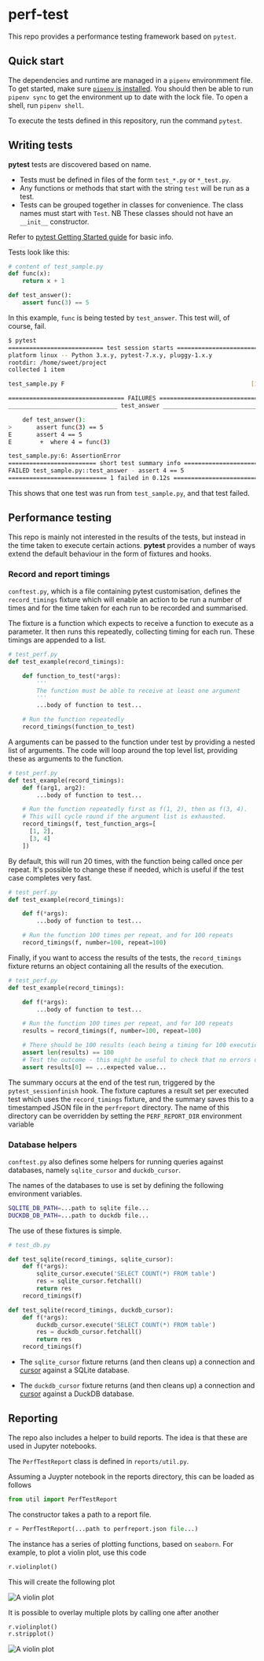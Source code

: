 # perf-test

This repo provides a performance testing framework based on `pytest`.

## Quick start

The dependencies and runtime are managed in a `pipenv` environmment file.
To get started, make sure [`pipenv` is installed](https://pipenv.pypa.io/en/latest/installation.html).
You should then be able to run `pipenv sync` to get the environment up to date with the lock file.
To open a shell, run `pipenv shell`.

To execute the tests defined in this repository, run the command `pytest`.

## Writing tests

**pytest** tests are discovered based on name.

- Tests must be defined in files of the form `test_*.py` or `*_test.py`.
- Any functions or methods that start with the string `test` will be run as a test.
- Tests can be grouped together in classes for convenience.
  The class names must start with `Test`.
  NB These classes should not have an `__init__` constructor.

Refer to [pytest Getting Started guide](https://docs.pytest.org/en/7.4.x/getting-started.html) for basic info.

Tests look like this:

```py
# content of test_sample.py
def func(x):
    return x + 1

def test_answer():
    assert func(3) == 5
```

In this example, `func` is being tested by `test_answer`.
This test will, of course, fail.

```bash
$ pytest
=========================== test session starts ============================
platform linux -- Python 3.x.y, pytest-7.x.y, pluggy-1.x.y
rootdir: /home/sweet/project
collected 1 item

test_sample.py F                                                     [100%]

================================= FAILURES =================================
_______________________________ test_answer ________________________________

    def test_answer():
>       assert func(3) == 5
E       assert 4 == 5
E        +  where 4 = func(3)

test_sample.py:6: AssertionError
========================= short test summary info ==========================
FAILED test_sample.py::test_answer - assert 4 == 5
============================ 1 failed in 0.12s =============================
```

This shows that one test was run from `test_sample.py`, and that test failed.

## Performance testing

This repo is mainly not interested in the results of the tests, but instead in the time taken to execute certain actions.
**pytest** provides a number of ways extend the default behaviour in the form of fixtures and hooks.

### Record and report timings

`conftest.py`, which is a file containing pytest customisation, defines the `record_timings` fixture which will enable an action to be run a number of times and for the time taken for each run to be recorded and summarised.

The fixture is a function which expects to receive a function to execute as a parameter.
It then runs this repeatedly, collecting timing for each run.
These timings are appended to a list.

```py
# test_perf.py
def test_example(record_timings):

    def function_to_test(*args):
        '''
        The function must be able to receive at least one argument
        '''
        ...body of function to test...

    # Run the function repeatedly
    record_timings(function_to_test)
```

A arguments can be passed to the function under test by providing a nested list of arguments. The code will loop around the top level list, providing these as arguments to the function.

```py
# test_perf.py
def test_example(record_timings):
    def f(arg1, arg2):
        ...body of function to test...

    # Run the function repeatedly first as f(1, 2), then as f(3, 4).
    # This will cycle round if the argument list is exhausted.
    record_timings(f, test_function_args=[
      [1, 2],
      [3, 4]
    ])
```

By default, this will run 20 times, with the function being called once per repeat.
It's possible to change these if needed, which is useful if the test case completes very fast.

```py
# test_perf.py
def test_example(record_timings):

    def f(*args):
        ...body of function to test...

    # Run the function 100 times per repeat, and for 100 repeats
    record_timings(f, number=100, repeat=100)
```

Finally, if you want to access the results of the tests, the `record_timings` fixture
returns an object containing all the results of the execution.

```py
# test_perf.py
def test_example(record_timings):

    def f(*args):
        ...body of function to test...

    # Run the function 100 times per repeat, and for 100 repeats
    results = record_timings(f, number=100, repeat=100)

    # There should be 100 results (each being a timing for 100 executions of `f`)
    assert len(results) == 100
    # Test the outcome - this might be useful to check that no errors occurred
    assert results[0] == ...expected value...
```

The summary occurs at the end of the test run, triggered by the `pytest_sessionfinish` hook.
The fixture captures a result set per executed test which uses the `record_timings` fixture,
and the summary saves this to a timestamped JSON file in the `perfreport` directory.
The name of this directory can be overridden by setting the `PERF_REPORT_DIR` environment variable

### Database helpers

`conftest.py` also defines some helpers for running queries against databases, namely `sqlite_cursor` and `duckdb_cursor`.

The names of the databases to use is set by defining the following environment variables.

```bash
SQLITE_DB_PATH=...path to sqlite file...
DUCKDB_DB_PATH=...path to duckdb file...
```

The use of these fixtures is simple.

```py
# test_db.py

def test_sqlite(record_timings, sqlite_cursor):
    def f(*args):
        sqlite_cursor.execute('SELECT COUNT(*) FROM table')
        res = sqlite_cursor.fetchall()
        return res
    record_timings(f)

def test_sqlite(record_timings, duckdb_cursor):
    def f(*args):
        duckdb_cursor.execute('SELECT COUNT(*) FROM table')
        res = duckdb_cursor.fetchall()
        return res
    record_timings(f)
```

* The `sqlite_cursor` fixture returns (and then cleans up) a connection and
  [cursor](https://docs.python.org/3/library/sqlite3.html#sqlite3.Cursor)
  against a SQLite database.

* The `duckdb_cursor` fixture returns (and then cleans up) a connection and
  [cursor](http://duckdb.org/docs/api/python/reference/#duckdb.DuckDBPyConnection)
  against a DuckDB database.

## Reporting

The repo also includes a helper to build reports.
The idea is that these are used in Jupyter notebooks.

The `PerfTestReport` class is defined in `reports/util.py`.

Assuming a Juypter notebook in the reports directory, this can be loaded as follows

```python
from util import PerfTestReport
```

The constructor takes a path to a report file.

```python
r = PerfTestReport(...path to perfreport.json file...)
```

The instance has a series of plotting functions, based on `seaborn`.
For example, to plot a violin plot, use this code

```python
r.violinplot()
```

This will create the following plot

![A violin plot](./images/violinplot.png)

It is possible to overlay multiple plots by calling one after another

```python
r.violinplot()
r.stripplot()
```

![A violin plot](./images/violin-and-strip-plot.png)


